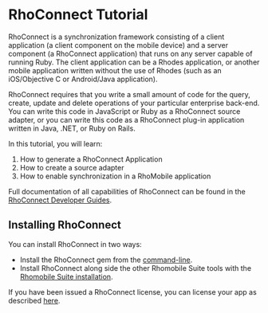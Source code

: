 # RhoConnect Tutorial
RhoConnect is a synchronization framework consisting of a client application (a client component on the mobile device) and a server component (a RhoConnect application) that runs on any server capable of running Ruby. The client application can be a Rhodes application, or another mobile application written without the use of Rhodes (such as an iOS/Objective C or Android/Java application).

RhoConnect requires that you write a small amount of code for the query, create, update and delete operations of your particular enterprise back-end. You can write this code in JavaScript or Ruby as a RhoConnect source adapter, or you can write this code as a RhoConnect plug-in application written in Java, .NET, or Ruby on Rails.

In this tutorial, you will learn:

1. How to generate a RhoConnect Application
2. How to create a source adapter
3. How to enable synchronization in a RhoMobile application

Full documentation of all capabilities of RhoConnect can be found in the [RhoConnect Developer Guides](../../5.0.25/rhoconnect/introduction).

## Installing RhoConnect
You can install RhoConnect in two ways:

  * Install the RhoConnect gem from the [command-line](../../5.0.25/rhoconnect/install).
  * Install RhoConnect along side the other Rhomobile Suite tools with the [Rhomobile Suite installation](../../5.0.25/guide/rhomobile-install).

If you have been issued a RhoConnect license, you can license your app as described [here](../guide/licensing-rhoconnect).